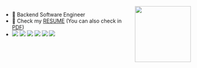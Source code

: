 
<img src = "https://user-images.githubusercontent.com/20367043/102791318-307f7600-43ea-11eb-940c-f63f87db2ec4.gif" width = "150px" align = "right">


- 🥨 Backend Software Engineer
- 🌈 Check my [RESUME](https://www.notion.so/d1c17e0d367e41f6a9e993d8963b39a7) (You can also check in [PDF](https://drive.google.com/file/d/16G8i6UHhM-4bC4aZBnUdNywgtOnBh7vS/view?usp=sharing))
- <img src="https://img.shields.io/badge/Java-FF9E0F?style=flat-square&logo=Java&logoColor=white"/></a>
<img src="https://img.shields.io/badge/SpringBoot-6DB33F?style=flat-square&logo=Spring&logoColor=white"/></a>
<img src="https://img.shields.io/badge/Python-3776AB?style=flat-square&logo=Python&logoColor=white"/></a>
<img src="https://img.shields.io/badge/Flask-000000?style=flat-square&logo=Flask&logoColor=white"/></a>
<img src="https://img.shields.io/badge/MySQL-4479A1?style=flat-square&logo=MySQL&logoColor=white"/></a>
<img src="https://img.shields.io/badge/MongoDB-47A248?style=flat-square&logo=MongoDB&logoColor=white"/></a>

